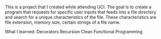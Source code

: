This is a project that I created while attending UCI. 
The goal is to create a program that requests for specific user inputs 
that feeds into a file directory and search for a unique characteristics of the file. 
These characteristics are file extension, memory size, certain strings of a file name.



What I learned: 
Decorators
Recursion
Clean Functional Programming
